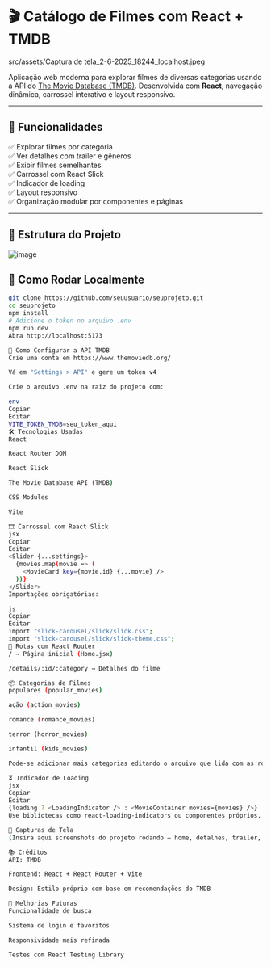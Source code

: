 # 🎬 Catálogo de Filmes com React + TMDB
src/assets/Captura de tela_2-6-2025_18244_localhost.jpeg



Aplicação web moderna para explorar filmes de diversas categorias usando a API do [The Movie Database (TMDB)](https://www.themoviedb.org/). Desenvolvida com **React**, navegação dinâmica, carrossel interativo e layout responsivo.

---

## 🧩 Funcionalidades

✅ Explorar filmes por categoria  
✅ Ver detalhes com trailer e gêneros  
✅ Exibir filmes semelhantes  
✅ Carrossel com React Slick  
✅ Indicador de loading  
✅ Layout responsivo  
✅ Organização modular por componentes e páginas

---

## 📁 Estrutura do Projeto

![image](https://github.com/user-attachments/assets/f93ae10b-d152-400d-be11-2033033cce37)

## 🚀 Como Rodar Localmente

```bash
git clone https://github.com/seuusuario/seuprojeto.git
cd seuprojeto
npm install
# Adicione o token no arquivo .env
npm run dev
Abra http://localhost:5173

🔐 Como Configurar a API TMDB
Crie uma conta em https://www.themoviedb.org/

Vá em "Settings > API" e gere um token v4

Crie o arquivo .env na raiz do projeto com:

env
Copiar
Editar
VITE_TOKEN_TMDB=seu_token_aqui
🛠️ Tecnologias Usadas
React

React Router DOM

React Slick

The Movie Database API (TMDB)

CSS Modules

Vite

🎞️ Carrossel com React Slick
jsx
Copiar
Editar
<Slider {...settings}>
  {movies.map(movie => (
    <MovieCard key={movie.id} {...movie} />
  ))}
</Slider>
Importações obrigatórias:

js
Copiar
Editar
import "slick-carousel/slick/slick.css";
import "slick-carousel/slick/slick-theme.css";
🔄 Rotas com React Router
/ → Página inicial (Home.jsx)

/details/:id/:category → Detalhes do filme

📦 Categorias de Filmes
populares (popular_movies)

ação (action_movies)

romance (romance_movies)

terror (horror_movies)

infantil (kids_movies)

Pode-se adicionar mais categorias editando o arquivo que lida com as routes ou API URLs.

⏳ Indicador de Loading
jsx
Copiar
Editar
{loading ? <LoadingIndicator /> : <MovieContainer movies={movies} />}
Use bibliotecas como react-loading-indicators ou componentes próprios.

📸 Capturas de Tela
(Insira aqui screenshots do projeto rodando — home, detalhes, trailer, carrossel.)

📚 Créditos
API: TMDB

Frontend: React + React Router + Vite

Design: Estilo próprio com base em recomendações do TMDB

📌 Melhorias Futuras
Funcionalidade de busca

Sistema de login e favoritos

Responsividade mais refinada

Testes com React Testing Library

